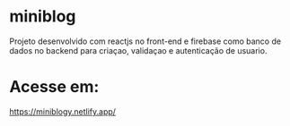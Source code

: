 # miniblog
 
Projeto desenvolvido com reactjs no front-end e firebase como banco de dados no backend para criaçao, validaçao e autenticação de usuario.


# Acesse em:
https://miniblogy.netlify.app/
